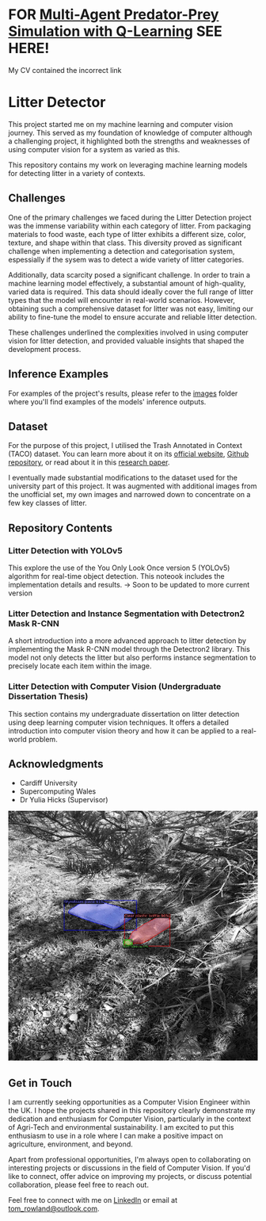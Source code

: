 # FOR [Multi-Agent Predator-Prey Simulation with Q-Learning](https://github.com/trow-land/Reinforcement_Learning/tree/main/Multi_Agent_RL) SEE HERE!
My CV contained the incorrect link








# Litter Detector
This project started me on my machine learning and computer vision journey. This served as my foundation of knowledge of computer although a challenging project, it highlighted both the strengths and weaknesses of using computer vision for a system as varied as this. 

This repository contains my work on leveraging machine learning models for detecting litter in a variety of contexts.

## Challenges

One of the primary challenges we faced during the Litter Detection project was the immense variability within each category of litter. From packaging materials to food waste, each type of litter exhibits a different size, color, texture, and shape within that class. This diversity proved as significant challenge when implementing a detection and categorisation system, espessially if the sysem was to detect a wide variety of litter categories.

Additionally, data scarcity posed a significant challenge. In order to train a machine learning model effectively, a substantial amount of high-quality, varied data is required. This data should ideally cover the full range of litter types that the model will encounter in real-world scenarios. However, obtaining such a comprehensive dataset for litter was not easy, limiting our ability to fine-tune the model to ensure accurate and reliable litter detection. 

These challenges underlined the complexities involved in using computer vision for litter detection, and provided valuable insights that shaped the development process.

## Inference Examples
For examples of the project's results, please refer to the [images](https://github.com/trow-land/LitterDetector/tree/main/images) folder where you'll find examples of the models' inference outputs.

## Dataset
For the purpose of this project, I utilised the Trash Annotated in Context (TACO) dataset. You can learn more about it on its [official website](http://tacodataset.org/), [Github repository](https://github.com/pedropro/TACO), or read about it in this [research paper](https://arxiv.org/abs/2003.06975). 

I eventually made substantial modifications to the dataset used for the university part of this project. It was augmented with additional images from the unofficial set, my own images and narrowed down to concentrate on a few key classes of litter.

## Repository Contents

### Litter Detection with YOLOv5
This explore the use of the You Only Look Once version 5 (YOLOv5) algorithm for real-time object detection. This noteook includes the implementation details and results. -> Soon to be updated to more current version

### Litter Detection and Instance Segmentation with Detectron2 Mask R-CNN
A short introduction into a more advanced approach to litter detection by implementing the Mask R-CNN model through the Detectron2 library. This model not only detects the litter but also performs instance segmentation to precisely locate each item within the image.

### Litter Detection with Computer Vision (Undergraduate Dissertation Thesis)
This section contains my undergraduate dissertation on litter detection using deep learning computer vision techniques. It offers a detailed introduction into computer vision theory and how it can be applied to a real-world problem.

## Acknowledgments
- Cardiff University
- Supercomputing Wales
- Dr Yulia Hicks (Supervisor)

![example](https://github.com/trow-land/LitterDetector/blob/main/images/taco_detectron3.png)


## Get in Touch

I am currently seeking opportunities as a Computer Vision Engineer within the UK. I hope the projects shared in this repository clearly demonstrate my dedication and enthusiasm for Computer Vision, particularly in the context of Agri-Tech and environmental sustainability. I am excited to put this enthusiasm to use in a role where I can make a positive impact on agriculture, environment, and beyond.

Apart from professional opportunities, I'm always open to collaborating on interesting projects or discussions in the field of Computer Vision. If you'd like to connect, offer advice on improving my projects, or discuss potential collaboration, please feel free to reach out.

Feel free to connect with me on [LinkedIn](https://www.linkedin.com/in/thomas-rowland-07a785155/) or email at [tom_rowland@outlook.com](mailto:tom_rowland@outlook.com). 

